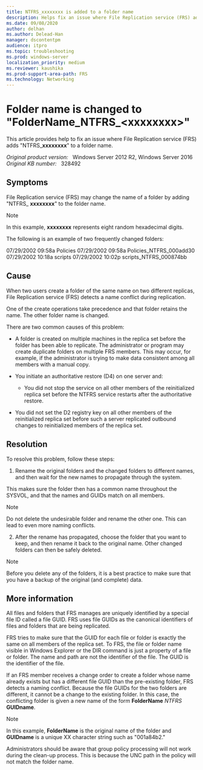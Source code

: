 ```yaml
---
title: NTFRS_xxxxxxxx is added to a folder name
description: Helps fix an issue where File Replication service (FRS) adds "NTFRS_xxxxxxxx" to a folder name.
ms.date: 09/08/2020
author: delhan
ms.author: Delead-Han
manager: dscontentpm
audience: itpro
ms.topic: troubleshooting
ms.prod: windows-server
localization_priority: medium
ms.reviewer: kaushika
ms.prod-support-area-path: FRS
ms.technology: Networking
---
```

# Folder name is changed to "FolderName_NTFRS_\<xxxxxxxx>"

This article provides help to fix an issue where File Replication service (FRS) adds "NTFRS_**xxxxxxxx**" to a folder name.

_Original product version:_ &nbsp; Windows Server 2012 R2, Windows Server 2016  
_Original KB number:_ &nbsp; 328492

## Symptoms

File Replication service (FRS) may change the name of a folder by adding "NTFRS_ **xxxxxxxx**" to the folder name.

> [!NOTE]
> In this example, **xxxxxxxx** represents eight random hexadecimal digits.

The following is an example of two frequently changed folders:

07/29/2002 09:58a Policies
07/29/2002 09:58a Policies_NTFRS_000add30
07/29/2002 10:18a scripts
07/29/2002 10:02p scripts_NTFRS_000874bb

## Cause

When two users create a folder of the same name on two different replicas, File Replication service (FRS) detects a name conflict during replication.

One of the create operations take precedence and that folder retains the name. The other folder name is changed.

There are two common causes of this problem:


- A folder is created on multiple machines in the replica set before the folder has been able to replicate. The administrator or program may create duplicate folders on multiple FRS members. This may occur, for example, if the administrator is trying to make data consistent among all members with a manual copy.

- You initiate an authoritative restore (D4) on one server and:
  - You did not stop the service on all other members of the reinitialized replica set before the NTFRS service restarts after the authoritative restore.

- You did not set the D2 registry key on all other members of the reinitialized replica set before such a server replicated outbound changes to reinitialized members of the replica set.


## Resolution

To resolve this problem, follow these steps:


1. Rename the original folders and the changed folders to different names, and then wait for the new names to propagate through the system.

This makes sure the folder then has a common name throughout the SYSVOL, and that the names and GUIDs match on all members.

> [!NOTE]
> Do not delete the undesirable folder and rename the other one. This can lead to even more naming conflicts.

2. After the rename has propagated, choose the folder that you want to keep, and then rename it back to the original name. Other changed folders can then be safely deleted.

> [!NOTE]
> Before you delete any of the folders, it is a best practice to make sure that you have a backup of the original (and complete) data.

## More information

All files and folders that FRS manages are uniquely identified by a special file ID called a file GUID. FRS uses file GUIDs as the canonical identifiers of files and folders that are being replicated.

FRS tries to make sure that the GUID for each file or folder is exactly the same on all members of the replica set. To FRS, the file or folder name visible in Windows Explorer or the DIR command is just a property of a file or folder. The name and path are not the identifier of the file. The GUID is the identifier of the file.

If an FRS member receives a change order to create a folder whose name already exists but has a different file GUID than the pre-existing folder, FRS detects a naming conflict. Because the file GUIDs for the two folders are different, it cannot be a change to the existing folder. In this case, the conflicting folder is given a new name of the form **FolderName** _NTFRS_ **GUIDname**.

> [!NOTE]
> In this example, **FolderName** is the original name of the folder and **GUIDname** is a unique XX character string such as "001a84b2."

Administrators should be aware that group policy processing will not work during the clean-up process. This is because the UNC path in the policy will not match the folder name.
